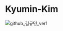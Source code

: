 # Kyumin-Kim
![github_김규민_ver1](https://user-images.githubusercontent.com/24906022/135574976-03e64e5e-e4d4-49e9-9ba3-a397665187e1.png)
